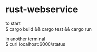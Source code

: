 # rust-webservice  

to start  
$ cargo build && cargo test && cargo run

in another terminal  
$ curl localhost:6000/status

